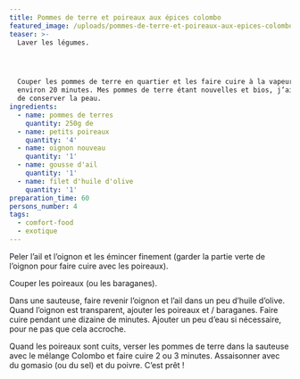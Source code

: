 ```yaml
---
title: Pommes de terre et poireaux aux épices colombo
featured_image: /uploads/pommes-de-terre-et-poireaux-aux-epices-colombo-vegan.jpg
teaser: >-
  Laver les légumes.




  Couper les pommes de terre en quartier et les faire cuire à la vapeur pendant
  environ 20 minutes. Mes pommes de terre étant nouvelles et bios, j’ai choisi
  de conserver la peau.
ingredients:
  - name: pommes de terres
    quantity: 250g de
  - name: petits poireaux
    quantity: '4'
  - name: oignon nouveau
    quantity: '1'
  - name: gousse d'ail
    quantity: '1'
  - name: filet d'huile d'olive
    quantity: '1'
preparation_time: 60
persons_number: 4
tags:
  - comfort-food
  - exotique
---
```

Peler l’ail et l’oignon et les émincer finement (garder la partie verte de l’oignon pour faire cuire avec les poireaux).

Couper les poireaux (ou les baraganes).

Dans une sauteuse, faire revenir l’oignon et l’ail dans un peu d’huile d’olive. Quand l’oignon est transparent, ajouter les poireaux et / baraganes. Faire cuire pendant une dizaine de minutes. Ajouter un peu d’eau si nécessaire, pour ne pas que cela accroche.

Quand les poireaux sont cuits, verser les pommes de terre dans la sauteuse avec le mélange Colombo et faire cuire 2 ou 3 minutes. Assaisonner avec du gomasio (ou du sel) et du poivre. C’est prêt !
